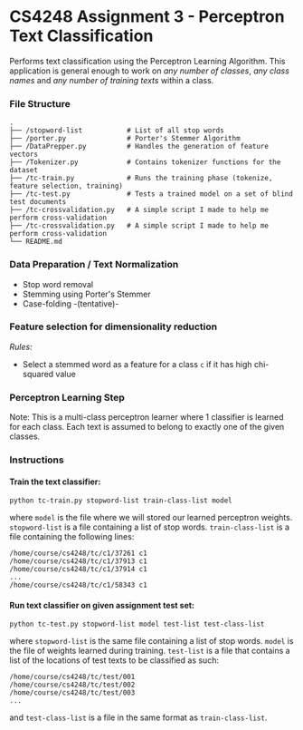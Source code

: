 # CS4248 Assignment 3 - Perceptron Text Classification
Performs text classification using the Perceptron Learning Algorithm.
This application is general enough to work on *any number of classes*, *any class names*
and *any number of training texts* within a class.

### File Structure
```
.
├── /stopword-list           # List of all stop words
├── /porter.py               # Porter's Stemmer Algorithm
├── /DataPrepper.py          # Handles the generation of feature vectors
├── /Tokenizer.py            # Contains tokenizer functions for the dataset
├── /tc-train.py             # Runs the training phase (tokenize, feature selection, training)
├── /tc-test.py              # Tests a trained model on a set of blind test documents
├── /tc-crossvalidation.py   # A simple script I made to help me perform cross-validation
├── /tc-crossvalidation.py   # A simple script I made to help me perform cross-validation
└── README.md
```

### Data Preparation / Text Normalization
* Stop word removal
* Stemming using Porter's Stemmer
* Case-folding -(tentative)-

### Feature selection for dimensionality reduction
*Rules:*
* Select a stemmed word as a feature for a class `c` if it has high chi-squared value

### Perceptron Learning Step
Note: This is a multi-class perceptron learner where 1 classifier is learned for each
class. Each text is assumed to belong to exactly one of the given classes.

### Instructions
#### Train the text classifier:
```
python tc-train.py stopword-list train-class-list model
```
where `model` is the file where we will stored our learned perceptron weights. `stopword-list` is a file
containing a list of stop words. `train-class-list` is a file containing the following lines:
```
/home/course/cs4248/tc/c1/37261 c1
/home/course/cs4248/tc/c1/37913 c1
/home/course/cs4248/tc/c1/37914 c1
...
/home/course/cs4248/tc/c1/58343 c1
```

#### Run text classifier on given assignment test set:
```
python tc-test.py stopword-list model test-list test-class-list
```
where `stopword-list` is the same file containing a list of stop words. `model` is the file of
weights learned during training. `test-list` is a file that contains a list of the locations
of test texts to be classified as such:
```
/home/course/cs4248/tc/test/001
/home/course/cs4248/tc/test/002
/home/course/cs4248/tc/test/003
...
```
and `test-class-list` is a file in the same format as `train-class-list`.
